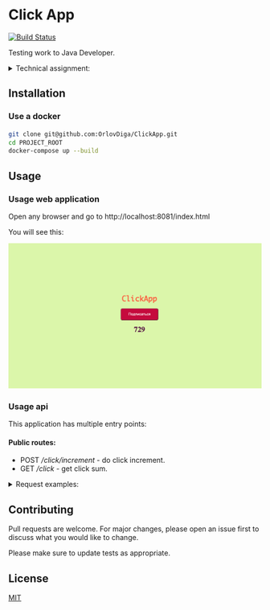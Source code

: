 # Click App
[![Build Status](https://travis-ci.com/OrlovDiga/ClickApp.svg?branch=master)](https://travis-ci.com/OrlovDiga/ClickApp)

Testing work to Java Developer.

<details><summary>Technical assignment:</summary>
"Напишите приложение "Счетчик кликов" 
Это должно быть веб приложение которое написано на java, maven, postgresql, html, javascript, css.
Веб интерфейс должен представлять собой кнопку и цифру, клик по кнопке должен увеличивать цифру.
После перезапуска приложения цифра не должна сбрасываться.
Код приложения должен быть покрыт unit тестами.

Нужно иметь ввиду что у приложения может быть множество пользователей и счетчик должен работать корректно и не пропускать клики.

</details>

## Installation

### Use a docker
```bash
git clone git@github.com:OrlovDiga/ClickApp.git
cd PROJECT_ROOT
docker-compose up --build
```

## Usage

### Usage web application

Open any browser and go to http://localhost:8081/index.html

You will see this:

![alt text](https://github.com/OrlovDiga/ClickApp/blob/master/.git_files/startImage.png?raw=true)


### Usage api

This application has multiple entry points:

#### Public routes:

* POST */click/increment* - do click increment.
* GET */click* - get click sum.

<details><summary>Request examples:</summary>

#### */click/increment*
`POST`
```
  response
1
 ```


#### */click
`GET`
 ```
   response
1
  ```
</details>

## Contributing
Pull requests are welcome. For major changes, please open an issue first to discuss what you would like to change.

Please make sure to update tests as appropriate.

## License
[MIT](https://github.com/OrlovDiga/ClickApp/blob/master/LICENSE)